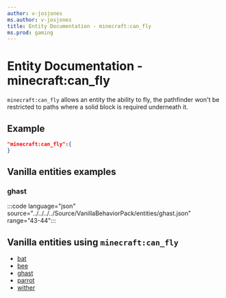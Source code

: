 ```yaml
---
author: v-josjones
ms.author: v-josjones
title: Entity Documentation - minecraft:can_fly
ms.prod: gaming
---
```


# Entity Documentation -  minecraft:can_fly

`minecraft:can_fly` allows an entity the ability to fly, the pathfinder won't be restricted to paths where a solid block is required underneath it.

## Example

```json
"minecraft:can_fly":{
}
```

## Vanilla entities examples

### ghast

:::code language="json" source="../../../../Source/VanillaBehaviorPack/entities/ghast.json" range="43-44":::

## Vanilla entities using `minecraft:can_fly`

- [bat](../../../../Source/VanillaBehaviorPack_Snippets/entities/bat.md)
- [bee](../../../../Source/VanillaBehaviorPack_Snippets/entities/bee.md)
- [ghast](../../../../Source/VanillaBehaviorPack_Snippets/entities/ghast.md)
- [parrot](../../../../Source/VanillaBehaviorPack_Snippets/entities/parrot.md)
- [wither](../../../../Source/VanillaBehaviorPack_Snippets/entities/wither.md)
